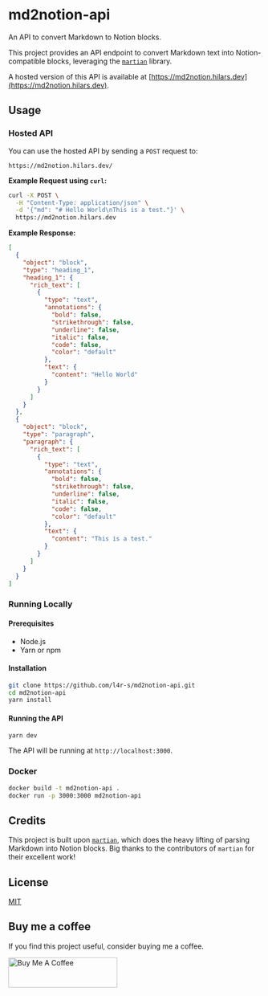 # md2notion-api

An API to convert Markdown to Notion blocks.

This project provides an API endpoint to convert Markdown text into Notion-compatible blocks, leveraging the [`martian`](https://github.com/tryfabric/martian) library.

A hosted version of this API is available at [https://md2notion.hilars.dev](https://md2notion.hilars.dev).

## Usage

### Hosted API

You can use the hosted API by sending a `POST` request to:

`https://md2notion.hilars.dev/`

**Example Request using `curl`:**

```bash
curl -X POST \
  -H "Content-Type: application/json" \
  -d '{"md": "# Hello World\nThis is a test."}' \
  https://md2notion.hilars.dev
```

**Example Response:**

```json
[
  {
    "object": "block",
    "type": "heading_1",
    "heading_1": {
      "rich_text": [
        {
          "type": "text",
          "annotations": {
            "bold": false,
            "strikethrough": false,
            "underline": false,
            "italic": false,
            "code": false,
            "color": "default"
          },
          "text": {
            "content": "Hello World"
          }
        }
      ]
    }
  },
  {
    "object": "block",
    "type": "paragraph",
    "paragraph": {
      "rich_text": [
        {
          "type": "text",
          "annotations": {
            "bold": false,
            "strikethrough": false,
            "underline": false,
            "italic": false,
            "code": false,
            "color": "default"
          },
          "text": {
            "content": "This is a test."
          }
        }
      ]
    }
  }
]
```

### Running Locally

#### Prerequisites

- Node.js
- Yarn or npm

#### Installation

```bash
git clone https://github.com/l4r-s/md2notion-api.git
cd md2notion-api
yarn install
```

#### Running the API

```bash
yarn dev
```

The API will be running at `http://localhost:3000`.

### Docker

```bash
docker build -t md2notion-api .
docker run -p 3000:3000 md2notion-api
```

## Credits

This project is built upon [`martian`](https://github.com/tryfabric/martian), which does the heavy lifting of parsing Markdown into Notion blocks. Big thanks to the contributors of `martian` for their excellent work!

## License

[MIT](LICENSE)

## Buy me a coffee

If you find this project useful, consider buying me a coffee.

<a href="https://buymeacoffee.com/builditn0w" target="_blank"><img src="https://cdn.buymeacoffee.com/buttons/v2/default-yellow.png" alt="Buy Me A Coffee" style="height: 60px !important;width: 217px !important;" ></a>